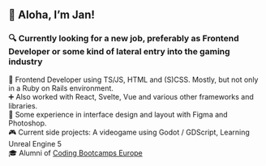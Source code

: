 ## 👋 Aloha, I’m Jan! 
### 🔍 Currently looking for a new job, preferably as Frontend Developer or some kind of lateral entry into the gaming industry  

👷 Frontend Developer using TS/JS, HTML and (S)CSS. Mostly, but not only in a Ruby on Rails environment.  
➕ Also worked with React, Svelte, Vue and various other frameworks and libraries.  
📐 Some experience in interface design and layout with Figma and Photoshop.  
🎮 Current side projects: A videogame using Godot / GDScript, Learning Unreal Engine 5  
🎓 Alumni of [Coding Bootcamps Europe](https://www.coding-bootcamps.eu/)  

<!--
**janDo-dev/janDo-dev** is a ✨ _special_ ✨ repository because its `README.md` (this file) appears on your GitHub profile.

Here are some ideas to get you started:

- 🔭 I’m currently working on ...
- 🌱 I’m currently learning ...
- 👯 I’m looking to collaborate on ...
- 🤔 I’m looking for help with ...
- 💬 Ask me about ...
- 📫 How to reach me: ...
- 😄 Pronouns: ...
- ⚡ Fun fact: ...
-->
